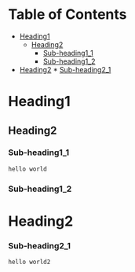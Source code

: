 
Table of Contents
=================

   * [Heading1](#heading1)
      * [Heading2](#heading2)
         * [Sub-heading1_1](#sub-heading1_1)
         * [Sub-heading1_2](#sub-heading1_2)
   * [Heading2](#heading2-1)
         * [Sub-heading2_1](#sub-heading2_1)

# Heading1
## Heading2
### Sub-heading1_1
```text
hello world
```
### Sub-heading1_2

# Heading2
### Sub-heading2_1
```text
hello world2
```
